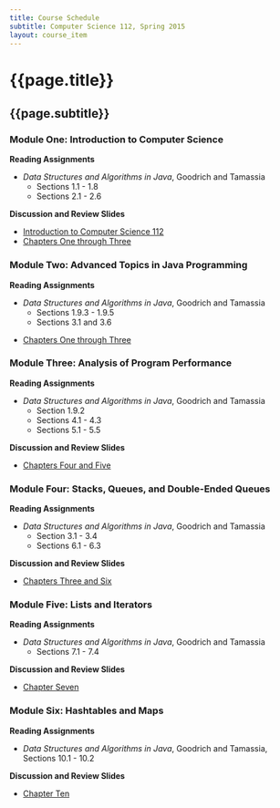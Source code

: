 ```yaml
---
title: Course Schedule
subtitle: Computer Science 112, Spring 2015
layout: course_item
---
```


# {{page.title}}
## {{page.subtitle}}

### Module One: Introduction to Computer Science

**Reading Assignments**

- <em>Data Structures and Algorithms in Java</em>, Goodrich and Tamassia
    - Sections 1.1 - 1.8
    - Sections 2.1 - 2.6

**Discussion and Review Slides**

<ul>

  <li> <a target="_blank" href ="{{site.baseurl}}teaching/cs112S2015/provide/slides/module1/cs112S2015-introduction.html">Introduction to Computer Science 112</a>
  <li> <a target="_blank" href ="{{site.baseurl}}teaching/cs112S2015/provide/slides/module1/cs112S2015-chapter1.html">Chapters One through Three </a>

</ul>

### Module Two: Advanced Topics in Java Programming

**Reading Assignments**

- <em>Data Structures and Algorithms in Java</em>, Goodrich and Tamassia
    - Sections 1.9.3 - 1.9.5
    - Sections 3.1 and 3.6

<ul>

  <li> <a target="_blank" href ="{{site.baseurl}}teaching/cs112S2015/provide/slides/module1/cs112S2015-chapter1.html">Chapters One through Three </a>

</ul>

### Module Three: Analysis of Program Performance

**Reading Assignments**

- <em>Data Structures and Algorithms in Java</em>, Goodrich and Tamassia
    - Section 1.9.2
    - Sections 4.1 - 4.3
    - Sections 5.1 - 5.5

**Discussion and Review Slides**

<ul>

  <li> <a target="_blank" href ="{{site.baseurl}}teaching/cs112S2015/provide/slides/module2/cs112S2015-chapter4.html">Chapters Four and Five</a>

</ul>

### Module Four: Stacks, Queues, and Double-Ended Queues

**Reading Assignments**

- <em>Data Structures and Algorithms in Java</em>, Goodrich and Tamassia
    - Section 3.1 - 3.4
    - Sections 6.1 - 6.3

**Discussion and Review Slides**

<ul>

  <li> <a target="_blank" href ="{{site.baseurl}}teaching/cs112S2015/provide/slides/module3/cs112S2015-chapter5.html">Chapters Three and Six</a>

</ul>

### Module Five: Lists and Iterators

**Reading Assignments**

- <em>Data Structures and Algorithms in Java</em>, Goodrich and Tamassia
    - Sections 7.1 - 7.4

**Discussion and Review Slides**

<ul>

  <li> <a target="_blank" href ="{{site.baseurl}}teaching/cs112S2015/provide/slides/module4/cs112S2015-chapter6.html">Chapter Seven</a>

</ul>

### Module Six: Hashtables and Maps

**Reading Assignments**

- <em>Data Structures and Algorithms in Java</em>, Goodrich and Tamassia, Sections 10.1 - 10.2

**Discussion and Review Slides**

<ul>

  <li> <a target="_blank" href ="{{site.baseurl}}teaching/cs112S2015/provide/slides/module5/cs112S2015-chapter10.html">Chapter Ten</a>

</ul>
